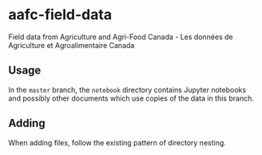 # aafc-field-data
Field data from Agriculture and Agri-Food Canada - Les données de Agriculture et Agroalimentaire Canada

## Usage

In the `master` branch, the `notebook` directory contains Jupyter notebooks and possibly other documents
which use copies of the data in this branch.

## Adding

When adding files, follow the existing pattern of directory nesting.
